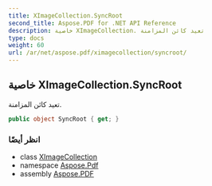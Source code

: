 ```yaml
---
title: XImageCollection.SyncRoot
second_title: Aspose.PDF for .NET API Reference
description: خاصية XImageCollection. تعيد كائن المزامنة
type: docs
weight: 60
url: /ar/net/aspose.pdf/ximagecollection/syncroot/
---
```

## خاصية XImageCollection.SyncRoot

تعيد كائن المزامنة.

```csharp
public object SyncRoot { get; }
```

### انظر أيضًا

* class [XImageCollection](../)
* namespace [Aspose.Pdf](../../../aspose.pdf/)
* assembly [Aspose.PDF](../../../)